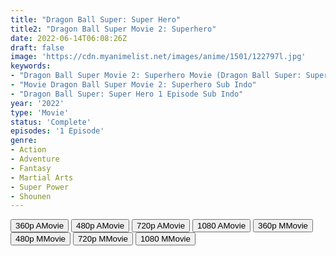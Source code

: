 ```yaml
---
title: "Dragon Ball Super: Super Hero"
title2: "Dragon Ball Super Movie 2: Superhero"
date: 2022-06-14T06:08:26Z
draft: false
image: 'https://cdn.myanimelist.net/images/anime/1501/122797l.jpg'
keywords:
- "Dragon Ball Super Movie 2: Superhero Movie (Dragon Ball Super: Super Hero) Sub Indo"
- "Movie Dragon Ball Super Movie 2: Superhero Sub Indo"
- "Dragon Ball Super: Super Hero 1 Episode Sub Indo"
year: '2022'
type: 'Movie'
status: 'Complete'
episodes: '1 Episode'
genre:
- Action
- Adventure
- Fantasy
- Martial Arts
- Super Power
- Shounen
---
```


<div class="d-g gg-5 gtc-r ai-c">
<button onclick="window.open('?arc=iQAmiqrUQN_20220927/1/MP4/Kuramanime-DGBS_SH-360p-Same','_blank')">360p AMovie</button>
<button onclick="window.open('?arc=iQAmiqrUQN_20220927/1/MP4/Kuramanime-DGBS_SH-480p-Same','_blank')">480p AMovie</button>
<button onclick="window.open('?arc=iQAmiqrUQN_20220927/1/MP4/Kuramanime-DGBS_SH-720p-Same','_blank')">720p AMovie</button>
<button onclick="window.open('?arc=iQAmiqrUQN_20220927/1/MP4/Kuramanime-DGBS_SH-1080p-Same','_blank')">1080 AMovie</button>
<button onclick="window.open('?med=x9rg24ixgpaqe9d','_blank')">360p MMovie</button>
<button onclick="window.open('?med=q6ftfckskbs10rx','_blank')">480p MMovie</button>
<button onclick="window.open('?med=0h5z49p7edkcxl5','_blank')">720p MMovie</button>
<button onclick="window.open('?med=zjixuekiigxp8hm','_blank')">1080 MMovie</button>
</div>